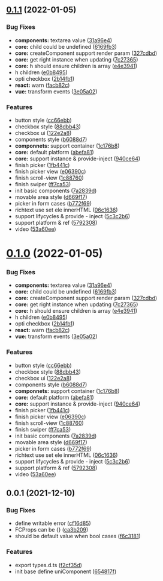 ## [0.1.1](https://github.com/dolymood/uni-component/compare/v0.0.1...v0.1.1) (2022-01-05)


### Bug Fixes

* **components:** textarea value ([31a96e4](https://github.com/dolymood/uni-component/commit/31a96e425dfd2dd1bb22eb8ee9bc0e88890adaa5))
* **core:** child could be undefined ([6169fb3](https://github.com/dolymood/uni-component/commit/6169fb324884ffc2e9b76a35b26c595298511f48))
* **core:** createComponent support render param ([327cdbd](https://github.com/dolymood/uni-component/commit/327cdbdb859bdfafacf6c93df5ad457456b70736))
* **core:** get right instance when updating ([7c27365](https://github.com/dolymood/uni-component/commit/7c27365de9068e36519ba0ac0e7b2244e86bbd5a))
* **core:** h should ensure children is array ([e4e3941](https://github.com/dolymood/uni-component/commit/e4e3941576205276324ec4922e0aa1a6507cf54d))
* h children ([e0b8495](https://github.com/dolymood/uni-component/commit/e0b849555900ef5b5619eda430d1ca83087cc63e))
* opti checkbox ([2b14fb1](https://github.com/dolymood/uni-component/commit/2b14fb1e5af11293580b84fba371d2adc70c66eb))
* **react:** warn ([facb82c](https://github.com/dolymood/uni-component/commit/facb82cbb69cdc1b8097b0a8e8b01799d0079cad))
* **vue:** transform events ([3e05a02](https://github.com/dolymood/uni-component/commit/3e05a0296f7cd353a77d30662e5e7893bb1babd3))


### Features

* button style ([cc66ebb](https://github.com/dolymood/uni-component/commit/cc66ebb513d68e37632496977b442d00dece6e39))
* checkbox style ([88dbb43](https://github.com/dolymood/uni-component/commit/88dbb43617814ef096b9bfb9004ccba9a24d8636))
* checkbox ui ([122e2a8](https://github.com/dolymood/uni-component/commit/122e2a8ca4f818da6597b3665c4fa2f70f868230))
* components style ([b6088d7](https://github.com/dolymood/uni-component/commit/b6088d76ef4af3204718f5bede7b142965be4eb0))
* **componnets:** support container ([1c176b8](https://github.com/dolymood/uni-component/commit/1c176b85f529ca071f42dc3d9bbf94acfe0c3051))
* **core:** default platform ([abefa81](https://github.com/dolymood/uni-component/commit/abefa812a6ce699d70bdaed1375708ecf7654d0f))
* **core:** support instance & provide-inject ([940ce64](https://github.com/dolymood/uni-component/commit/940ce64adadced52a1aada555b2e8a3cddbd4cc1))
* finish picker ([1fb441c](https://github.com/dolymood/uni-component/commit/1fb441c46e0a6f59740642ab5159b258560da9a4))
* finish picker view ([e06390c](https://github.com/dolymood/uni-component/commit/e06390c17f63e7224dd4083e57e703df14cf09e8))
* finish scroll-view ([1c88760](https://github.com/dolymood/uni-component/commit/1c887602af6fd248776783d323252cce0f2c71bc))
* finish swiper ([ff7ca53](https://github.com/dolymood/uni-component/commit/ff7ca53ff04ed418bf9b32cf73c23a7f9b495464))
* init basic components ([7a2839d](https://github.com/dolymood/uni-component/commit/7a2839d87c78279f7b109b209bed84d973cdb218))
* movable area style ([d669f17](https://github.com/dolymood/uni-component/commit/d669f17737e1a39935a6e659fadd724a04e312df))
* picker in form cases ([b772f69](https://github.com/dolymood/uni-component/commit/b772f69c2ea7c7ca7f8364e5acd4e451adc8106c))
* richtext use set ele innerHTML ([06c1636](https://github.com/dolymood/uni-component/commit/06c1636c096e48134c2fff1dce09545ccd0fb769))
* support lifycycles & provide - inject ([5c3c2b6](https://github.com/dolymood/uni-component/commit/5c3c2b65ad0dbdab21e7d8b102cae50abb02aa9b))
* support platform & ref ([5792308](https://github.com/dolymood/uni-component/commit/57923085a5c37beeb886543519d2764621253dc2))
* video ([53a60ee](https://github.com/dolymood/uni-component/commit/53a60ee7fa486ddcc95bd8ba54777aec837bde69))



# [0.1.0](https://github.com/dolymood/uni-component/compare/v0.0.1...v0.1.0) (2022-01-05)


### Bug Fixes

* **components:** textarea value ([31a96e4](https://github.com/dolymood/uni-component/commit/31a96e425dfd2dd1bb22eb8ee9bc0e88890adaa5))
* **core:** child could be undefined ([6169fb3](https://github.com/dolymood/uni-component/commit/6169fb324884ffc2e9b76a35b26c595298511f48))
* **core:** createComponent support render param ([327cdbd](https://github.com/dolymood/uni-component/commit/327cdbdb859bdfafacf6c93df5ad457456b70736))
* **core:** get right instance when updating ([7c27365](https://github.com/dolymood/uni-component/commit/7c27365de9068e36519ba0ac0e7b2244e86bbd5a))
* **core:** h should ensure children is array ([e4e3941](https://github.com/dolymood/uni-component/commit/e4e3941576205276324ec4922e0aa1a6507cf54d))
* h children ([e0b8495](https://github.com/dolymood/uni-component/commit/e0b849555900ef5b5619eda430d1ca83087cc63e))
* opti checkbox ([2b14fb1](https://github.com/dolymood/uni-component/commit/2b14fb1e5af11293580b84fba371d2adc70c66eb))
* **react:** warn ([facb82c](https://github.com/dolymood/uni-component/commit/facb82cbb69cdc1b8097b0a8e8b01799d0079cad))
* **vue:** transform events ([3e05a02](https://github.com/dolymood/uni-component/commit/3e05a0296f7cd353a77d30662e5e7893bb1babd3))


### Features

* button style ([cc66ebb](https://github.com/dolymood/uni-component/commit/cc66ebb513d68e37632496977b442d00dece6e39))
* checkbox style ([88dbb43](https://github.com/dolymood/uni-component/commit/88dbb43617814ef096b9bfb9004ccba9a24d8636))
* checkbox ui ([122e2a8](https://github.com/dolymood/uni-component/commit/122e2a8ca4f818da6597b3665c4fa2f70f868230))
* components style ([b6088d7](https://github.com/dolymood/uni-component/commit/b6088d76ef4af3204718f5bede7b142965be4eb0))
* **componnets:** support container ([1c176b8](https://github.com/dolymood/uni-component/commit/1c176b85f529ca071f42dc3d9bbf94acfe0c3051))
* **core:** default platform ([abefa81](https://github.com/dolymood/uni-component/commit/abefa812a6ce699d70bdaed1375708ecf7654d0f))
* **core:** support instance & provide-inject ([940ce64](https://github.com/dolymood/uni-component/commit/940ce64adadced52a1aada555b2e8a3cddbd4cc1))
* finish picker ([1fb441c](https://github.com/dolymood/uni-component/commit/1fb441c46e0a6f59740642ab5159b258560da9a4))
* finish picker view ([e06390c](https://github.com/dolymood/uni-component/commit/e06390c17f63e7224dd4083e57e703df14cf09e8))
* finish scroll-view ([1c88760](https://github.com/dolymood/uni-component/commit/1c887602af6fd248776783d323252cce0f2c71bc))
* finish swiper ([ff7ca53](https://github.com/dolymood/uni-component/commit/ff7ca53ff04ed418bf9b32cf73c23a7f9b495464))
* init basic components ([7a2839d](https://github.com/dolymood/uni-component/commit/7a2839d87c78279f7b109b209bed84d973cdb218))
* movable area style ([d669f17](https://github.com/dolymood/uni-component/commit/d669f17737e1a39935a6e659fadd724a04e312df))
* picker in form cases ([b772f69](https://github.com/dolymood/uni-component/commit/b772f69c2ea7c7ca7f8364e5acd4e451adc8106c))
* richtext use set ele innerHTML ([06c1636](https://github.com/dolymood/uni-component/commit/06c1636c096e48134c2fff1dce09545ccd0fb769))
* support lifycycles & provide - inject ([5c3c2b6](https://github.com/dolymood/uni-component/commit/5c3c2b65ad0dbdab21e7d8b102cae50abb02aa9b))
* support platform & ref ([5792308](https://github.com/dolymood/uni-component/commit/57923085a5c37beeb886543519d2764621253dc2))
* video ([53a60ee](https://github.com/dolymood/uni-component/commit/53a60ee7fa486ddcc95bd8ba54777aec837bde69))



## 0.0.1 (2021-12-10)

### Bug Fixes

* define writable error ([cf16d85](https://github.com/dolymood/uni-component/commit/cf16d85ca4862ef01b87e1436a63d7fddad8e290))
* FCProps can be {} ([ca3b209](https://github.com/dolymood/uni-component/commit/ca3b2091d545d9c0c11b9c0fd33ad9dcbba03733))
* should be default value when bool cases ([f6c3181](https://github.com/dolymood/uni-component/commit/f6c31817e198f188a18478e7c8592c4e55757ab4))


### Features

* export types.d.ts ([f2cf35d](https://github.com/dolymood/uni-component/commit/f2cf35d40d1463567318bcaa66938b44b5119747))
* init base define uniComponent ([654817f](https://github.com/dolymood/uni-component/commit/654817fd9e2f89dbe817416d5e66ee979d57999f))

